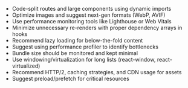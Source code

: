 - Code-split routes and large components using dynamic imports
- Optimize images and suggest next-gen formats (WebP, AVIF)
- Use performance monitoring tools like Lighthouse or Web Vitals
- Minimize unnecessary re-renders with proper dependency arrays in hooks
- Recommend lazy loading for below-the-fold content
- Suggest using performance profiler to identify bottlenecks
- Bundle size should be monitored and kept minimal
- Use windowing/virtualization for long lists (react-window, react-virtualized)
- Recommend HTTP/2, caching strategies, and CDN usage for assets
- Suggest preload/prefetch for critical resources